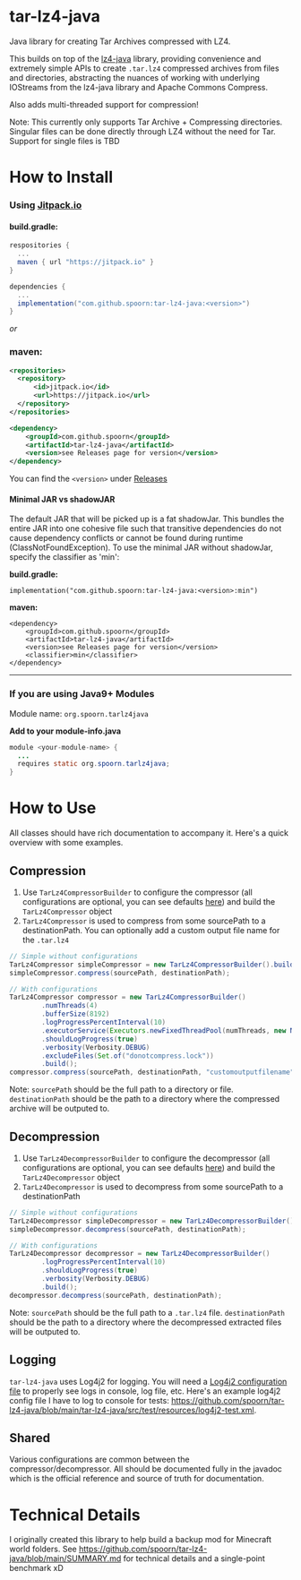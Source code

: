 # tar-lz4-java
Java library for creating Tar Archives compressed with LZ4.  

This builds on top of the [lz4-java](https://github.com/lz4/lz4-java) library, providing convenience and extremely simple APIs to create `.tar.lz4` compressed archives from files and directories, abstracting the nuances of working with underlying IOStreams from the lz4-java library  and Apache Commons Compress.

Also adds multi-threaded support for compression!

Note: This currently only supports Tar Archive + Compressing directories.  Singular files can be done directly through LZ4 without the need for Tar.  Support for single files is TBD

# How to Install

### Using <u>Jitpack.io</u>

#### build.gradle:

```groovy
respositories {
  ...
  maven { url "https://jitpack.io" }
}

dependencies {
  ...
  implementation("com.github.spoorn:tar-lz4-java:<version>")
}
```

_or_

### maven:

```xml
<repositories>
  <repository>
      <id>jitpack.io</id>
      <url>https://jitpack.io</url>
  </repository>
</repositories>

<dependency>
    <groupId>com.github.spoorn</groupId>
    <artifactId>tar-lz4-java</artifactId>
    <version>see Releases page for version</version>
</dependency>
```

You can find the `<version>` under [Releases](https://github.com/spoorn/tar-lz4-java/releases)

#### Minimal JAR vs shadowJAR

The default JAR that will be picked up is a fat shadowJar.  This bundles the entire JAR into one cohesive file such that transitive dependencies do not cause dependency conflicts or cannot be found during runtime (ClassNotFoundException).  To use the minimal JAR without shadowJar, specify the classifier as 'min':

__build.gradle:__

```
implementation("com.github.spoorn:tar-lz4-java:<version>:min")
```

__maven:__
```
<dependency>
    <groupId>com.github.spoorn</groupId>
    <artifactId>tar-lz4-java</artifactId>
    <version>see Releases page for version</version>
    <classifier>min</classifier>
</dependency>
```


---

### If you are using Java9+ Modules

Module name: `org.spoorn.tarlz4java`

__Add to your module-info.java__

```java
module <your-module-name> {
  ...
  requires static org.spoorn.tarlz4java;
}
```

# How to Use

All classes should have rich documentation to accompany it.  Here's a quick overview with some examples.

## Compression

1. Use `TarLz4CompressorBuilder` to configure the compressor (all configurations are optional, you can see defaults [here](https://github.com/spoorn/tar-lz4-java/blob/main/tar-lz4-java/src/main/java/org/spoorn/tarlz4java/api/TarLz4CompressorBuilder.java#L13)) and build the `TarLz4Compressor` object
2. `TarLz4Compressor` is used to compress from some sourcePath to a destinationPath.  You can optionally add a custom output file name for the `.tar.lz4`

```java
// Simple without configurations
TarLz4Compressor simpleCompressor = new TarLz4CompressorBuilder().build();
simpleCompressor.compress(sourcePath, destinationPath);

// With configurations
TarLz4Compressor compressor = new TarLz4CompressorBuilder()
        .numThreads(4)
        .bufferSize(8192)
        .logProgressPercentInterval(10)
        .executorService(Executors.newFixedThreadPool(numThreads, new NamedThreadFactory("MyThreadPool")))
        .shouldLogProgress(true)
        .verbosity(Verbosity.DEBUG)
        .excludeFiles(Set.of("donotcompress.lock"))
        .build();
compressor.compress(sourcePath, destinationPath, "customoutputfilename");
```

Note: `sourcePath` should be the full path to a directory or file.  `destinationPath` should be the path to a directory where the compressed archive will be outputed to.

## Decompression

1. Use `TarLz4DecompressorBuilder` to configure the decompressor (all configurations are optional, you can see defaults [here](https://github.com/spoorn/tar-lz4-java/blob/main/tar-lz4-java/src/main/java/org/spoorn/tarlz4java/api/TarLz4DecompressorBuilder.java#L10)) and build the `TarLz4Decompressor` object
2. `TarLz4Decompressor` is used to decompress from some sourcePath to a destinationPath

```java
// Simple without configurations
TarLz4Decompressor simpleDecompressor = new TarLz4DecompressorBuilder().build();
simpleDecompressor.decompress(sourcePath, destinationPath);

// With configurations
TarLz4Decompressor decompressor = new TarLz4DecompressorBuilder()
        .logProgressPercentInterval(10)
        .shouldLogProgress(true)
        .verbosity(Verbosity.DEBUG)
        .build();
decompressor.decompress(sourcePath, destinationPath);
```

Note: `sourcePath` should be the full path to a `.tar.lz4` file.  `destinationPath` should be the path to a directory where the decompressed extracted files will be outputed to.

## Logging
`tar-lz4-java` uses Log4j2 for logging.  You will need a [Log4j2 configuration file](https://logging.apache.org/log4j/2.x/manual/configuration.html)
to properly see logs in console, log file, etc.  Here's an example log4j2 config file I have to log to console for tests: https://github.com/spoorn/tar-lz4-java/blob/main/tar-lz4-java/src/test/resources/log4j2-test.xml.

## Shared

Various configurations are common between the compressor/decompressor.  All should be documented fully in the javadoc which is the official reference and source of truth for documentation.


# Technical Details

I originally created this library to help build a backup mod for Minecraft world folders.  See https://github.com/spoorn/tar-lz4-java/blob/main/SUMMARY.md for technical details and a single-point benchmark xD
